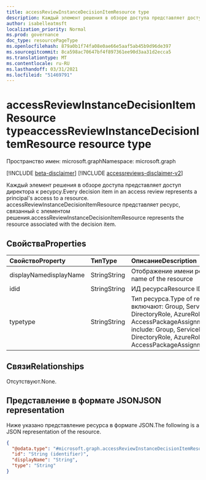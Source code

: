 ```yaml
---
title: accessReviewInstanceDecisionItemResource type
description: Каждый элемент решения в обзоре доступа представляет доступ директора к ресурсу. accessReviewInstanceDecisionItemResource представляет ресурс, связанный с элементом решения.
author: isabelleatmsft
localization_priority: Normal
ms.prod: governance
doc_type: resourcePageType
ms.openlocfilehash: 879a0b1f74fa08e0ae66e5aaf5ab45b9d96de397
ms.sourcegitcommit: 8ca598ac70647bf4f897361ee90d3aa31d2ecca5
ms.translationtype: MT
ms.contentlocale: ru-RU
ms.lasthandoff: 03/31/2021
ms.locfileid: "51469791"
---
```

# <a name="accessreviewinstancedecisionitemresource-resource-type"></a><span data-ttu-id="05238-104">accessReviewInstanceDecisionItemResource type</span><span class="sxs-lookup"><span data-stu-id="05238-104">accessReviewInstanceDecisionItemResource resource type</span></span>

<span data-ttu-id="05238-105">Пространство имен: microsoft.graph</span><span class="sxs-lookup"><span data-stu-id="05238-105">Namespace: microsoft.graph</span></span>

[!INCLUDE [beta-disclaimer](../../includes/beta-disclaimer.md)]
[!INCLUDE [accessreviews-disclaimer-v2](../../includes/accessreviews-disclaimer-v2.md)]

<span data-ttu-id="05238-106">Каждый элемент решения в обзоре доступа представляет доступ директора к ресурсу.</span><span class="sxs-lookup"><span data-stu-id="05238-106">Every decision item in an access review represents a principal's access to a resource.</span></span> <span data-ttu-id="05238-107">accessReviewInstanceDecisionItemResource представляет ресурс, связанный с элементом решения.</span><span class="sxs-lookup"><span data-stu-id="05238-107">accessReviewInstanceDecisionItemResource represents the resource associated with the decision item.</span></span>

## <a name="properties"></a><span data-ttu-id="05238-108">Свойства</span><span class="sxs-lookup"><span data-stu-id="05238-108">Properties</span></span>
|<span data-ttu-id="05238-109">Свойство</span><span class="sxs-lookup"><span data-stu-id="05238-109">Property</span></span>|<span data-ttu-id="05238-110">Тип</span><span class="sxs-lookup"><span data-stu-id="05238-110">Type</span></span>|<span data-ttu-id="05238-111">Описание</span><span class="sxs-lookup"><span data-stu-id="05238-111">Description</span></span>|
|:---|:---|:---|
|<span data-ttu-id="05238-112">displayName</span><span class="sxs-lookup"><span data-stu-id="05238-112">displayName</span></span>|<span data-ttu-id="05238-113">String</span><span class="sxs-lookup"><span data-stu-id="05238-113">String</span></span>|<span data-ttu-id="05238-114">Отображение имени ресурса</span><span class="sxs-lookup"><span data-stu-id="05238-114">Display name of the resource</span></span>|
|<span data-ttu-id="05238-115">id</span><span class="sxs-lookup"><span data-stu-id="05238-115">id</span></span>|<span data-ttu-id="05238-116">String</span><span class="sxs-lookup"><span data-stu-id="05238-116">String</span></span>|<span data-ttu-id="05238-117">ИД ресурса</span><span class="sxs-lookup"><span data-stu-id="05238-117">Resource ID</span></span>|
|<span data-ttu-id="05238-118">type</span><span class="sxs-lookup"><span data-stu-id="05238-118">type</span></span>|<span data-ttu-id="05238-119">String</span><span class="sxs-lookup"><span data-stu-id="05238-119">String</span></span>|<span data-ttu-id="05238-120">Тип ресурса.</span><span class="sxs-lookup"><span data-stu-id="05238-120">Type of resource.</span></span> <span data-ttu-id="05238-121">Типы включают: Group, ServicePrincipal, DirectoryRole, AzureRole, AccessPackageAssignmentPolicy.</span><span class="sxs-lookup"><span data-stu-id="05238-121">Types include: Group, ServicePrincipal, DirectoryRole, AzureRole, AccessPackageAssignmentPolicy.</span></span>|

## <a name="relationships"></a><span data-ttu-id="05238-122">Связи</span><span class="sxs-lookup"><span data-stu-id="05238-122">Relationships</span></span>
<span data-ttu-id="05238-123">Отсутствуют.</span><span class="sxs-lookup"><span data-stu-id="05238-123">None.</span></span>

## <a name="json-representation"></a><span data-ttu-id="05238-124">Представление в формате JSON</span><span class="sxs-lookup"><span data-stu-id="05238-124">JSON representation</span></span>
<span data-ttu-id="05238-125">Ниже указано представление ресурса в формате JSON.</span><span class="sxs-lookup"><span data-stu-id="05238-125">The following is a JSON representation of the resource.</span></span>
<!-- {
  "blockType": "resource",
  "@odata.type": "microsoft.graph.accessReviewInstanceDecisionItemResource"
}
-->
``` json
{
  "@odata.type": "#microsoft.graph.accessReviewInstanceDecisionItemResource",
  "id": "String (identifier)",
  "displayName": "String",
  "type": "String"
}
```
